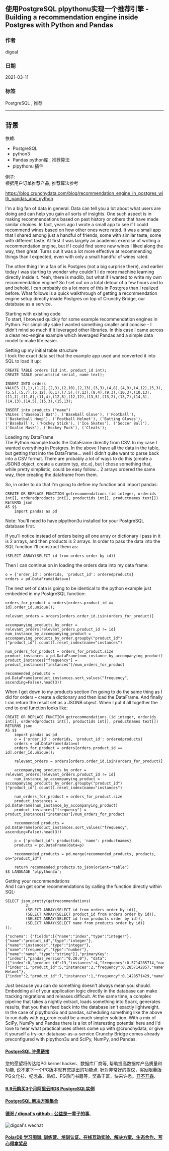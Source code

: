 ## 使用PostgreSQL plpythonu实现一个推荐引擎 - Building a recommendation engine inside Postgres with Python and Pandas   
    
### 作者    
digoal    
    
### 日期    
2021-03-11     
    
### 标签    
PostgreSQL , 推荐   
    
----    
    
## 背景    
依赖:  
  
- PostgreSQL  
- python3  
- Pandas python库 , 推荐算法  
- plpythonu 插件  
  
例子:  
根据用户订单推荐产品, 推荐算法参考  
  
https://blog.crunchydata.com/blog/recommendation_engine_in_postgres_with_pandas_and_python  
  
I'm a big fan of data in general. Data can tell you a lot about what users are doing and can help you gain all sorts of insights. One such aspect is in making recommendations based on past history or others that have made similar choices. In fact, years ago I wrote a small app to see if I could recommend wines based on how other ones were rated. It was a small app that I shared among just a handful of friends, some with similar taste, some with different taste. At first it was largely an academic exercise of writing a recommendation engine, but if I could find some new wines I liked along the way, then great. Turns out it was a lot more effective at recommending things than I expected, even with only a small handful of wines rated.  
  
The other thing I'm a fan of is Postgres (not a big surprise there), and earlier today I was starting to wonder why couldn't I do more machine learning directly inside it. Yeah, there is madlib, but what if I wanted to write my own recommendation engine? So I set out on a total detour of a few hours and lo and behold, I can probably do a lot more of this in Postgres than I realized before. What follows is a quick walkthrough of getting a recommendation engine setup directly inside Postgres on top of Crunchy Bridge, our database as a service.  
  
Starting with existing code  
To start, I browsed quickly for some example recommendation engines in Python. For simplicity sake I wanted something smaller and concise – I didn't mind so much if it leveraged other libraries. In this case I came across a clean rec-engine example which leveraged Pandas and a simple data model to make life easier.  
  
Setting up my initial table structure  
I took the exact data set that the example app used and converted it into SQL to load it up:  
  
```  
CREATE TABLE orders (id int, product_id int);  
CREATE TABLE products(id serial, name text);  
  
INSERT INTO orders   
VALUES (1,1),(1,2),(2,3),(2,10),(2,13),(3,3),(4,8),(4,9),(4,12),(5,3),(5,5),(5,7),(5,12),(6,1),(7,5),(7,13),(8,4),(9,3),(10,3),(10,13),(11,1),(11,8),(11,4),(12,8),(12,12),(13,5),(13,2),(13,7),(14,3),(14,13),(14,5),(15,3),(15,13);  
  
INSERT into products ("name")   
VALUes ('Baseball Bat'), ('Baseball Glove'), ('Football'), ('Basketball Hoop'), ('Football Helmet'), ('Batting Gloves'), ('Baseball'), ('Hockey Stick'), ('Ice Skates'), ('Soccer Ball'), ('Goalie Mask'), ('Hockey Puck'), ('Cleats');  
```  
  
Loading my DataFrame  
The Python example loads the DataFrame directly from CSV. In my case I wanted everything in Postgres. In the above I have all the data in the table, but getting that into the DataFrame... well I didn't quite want to parse back into a CSV format. There are probably a lot of ways to do this (create a JSONB object, create a custom typ, etc.e), but I chose something that, while pretty simplistic, could be easy follow... 2 arrays ordered the same way, then creating the dataframe from them.  
  
So, in order to do that I'm going to define my function and import pandas:  
  
```  
CREATE OR REPLACE FUNCTION getrecommendations (id integer, orderids int[], orderedproducts int[], productids int[], productnames text[])  
RETURNS json  
AS $$  
    import pandas as pd  
```  
  
Note: You'll need to have plpython3u installed for your PostgreSQL database first.  
  
If you'll notice instead of orders being all one array or dictionary I pass in it is 2 arrays, and then products is 2 arrays. In order to pass the data into the SQL function I'll construct them as:  
  
```  
(SELECT ARRAY(SELECT id from orders order by id))  
```  
  
Then I can continue on in loading the orders data into my data frame:  
  
```  
o = {'order_id': orderids, 'product_id': orderedproducts}  
orders = pd.DataFrame(data=o)  
```  
  
The next set of data is going to be identical to the python example just embedded in my PostgreSQL function:  
  
```  
orders_for_product = orders[orders.product_id == id].order_id.unique();  
  
relevant_orders = orders[orders.order_id.isin(orders_for_product)]  
  
accompanying_products_by_order = relevant_orders[relevant_orders.product_id != id]  
num_instance_by_accompanying_product = accompanying_products_by_order.groupby("product_id")["product_id"].count().reset_index(name="instances")  
  
num_orders_for_product = orders_for_product.size  
product_instances = pd.DataFrame(num_instance_by_accompanying_product)  
product_instances["frequency"] = product_instances["instances"]/num_orders_for_product  
  
recommended_products = pd.DataFrame(product_instances.sort_values("frequency", ascending=False).head(3))  
```  
  
When I get down to my products section I'm going to do the same thing as I did for orders – create a dictionary and then load the DataFrame. And finally I ran return the result set as a JSONB object. When I put it all together the end to end function looks like:  
  
```  
CREATE OR REPLACE FUNCTION getrecommendations (id integer, orderids int[], orderedproducts int[], productids int[], productnames text[])  
RETURNS json  
AS $$  
    import pandas as pd  
    o = {'order_id': orderids, 'product_id': orderedproducts}  
    orders = pd.DataFrame(data=o)      
    orders_for_product = orders[orders.product_id == id].order_id.unique();  
  
    relevant_orders = orders[orders.order_id.isin(orders_for_product)]  
  
    accompanying_products_by_order = relevant_orders[relevant_orders.product_id != id]  
    num_instance_by_accompanying_product = accompanying_products_by_order.groupby("product_id")["product_id"].count().reset_index(name="instances")  
  
    num_orders_for_product = orders_for_product.size  
    product_instances = pd.DataFrame(num_instance_by_accompanying_product)  
    product_instances["frequency"] = product_instances["instances"]/num_orders_for_product  
  
    recommended_products = pd.DataFrame(product_instances.sort_values("frequency", ascending=False).head(3))  
  
    p = {'product_id': productids, 'name': productnames}  
    products = pd.DataFrame(data=p)  
  
    recommended_products = pd.merge(recommended_products, products, on="product_id")  
  
    return recommended_products.to_json(orient="table")  
$$ LANGUAGE 'plpython3u';  
```  
  
Getting your recommendations  
And I can get some recommendations by calling the function directly within SQL:  
  
```  
SELECT json_pretty(getrecommendations(  
         3,   
         (SELECT ARRAY(SELECT id from orders order by id)),   
         (SELECT ARRAY(SELECT product_id from orders order by id)),   
         (SELECT ARRAY(SELECT id from products order by id)),   
         (SELECT ARRAY(SELECT name from products order by id))  
));  
  
{"schema": {"fields":[{"name":"index","type":"integer"},{"name":"product_id","type":"integer"},{"name":"instances","type":"integer"},{"name":"frequency","type":"number"},{"name":"name","type":"string"}],"primaryKey":["index"],"pandas_version":"0.20.0"}, "data": [{"index":0,"product_id":13,"instances":4,"frequency":0.5714285714,"name":"Cleats"},{"index":1,"product_id":5,"instances":2,"frequency":0.2857142857,"name":"Football Helmet"},{"index":2,"product_id":7,"instances":1,"frequency":0.1428571429,"name":"Baseball"}]}  
```  
  
Just because you can do something doesn't always mean you should. Embedding all of your application logic directly in the database can make tracking migrations and releases difficult. At the same time, a complex pipeline that takes a nightly extract, loads something into Spark, generates results, that you then feed back into the database isn't exactly lightweight. In the case of plpython3u and pandas, scheduling something like the above to run daily with pg_cron could be a much simpler solution. With a mix of SciPy, NumPy and Pandas there is a lot of interesting potential here and I'd love to hear what practical uses others come up with @crunchydata, or give it yourself a try-our database-as-a-service Crunchy Bridge comes already preconfigured with plpython3u and SciPy, NumPy, and Pandas.   
  
  
#### [PostgreSQL 许愿链接](https://github.com/digoal/blog/issues/76 "269ac3d1c492e938c0191101c7238216")
您的愿望将传达给PG kernel hacker、数据库厂商等, 帮助提高数据库产品质量和功能, 说不定下一个PG版本就有您提出的功能点. 针对非常好的提议，奖励限量版PG文化衫、纪念品、贴纸、PG热门书籍等，奖品丰富，快来许愿。[开不开森](https://github.com/digoal/blog/issues/76 "269ac3d1c492e938c0191101c7238216").  
  
  
#### [9.9元购买3个月阿里云RDS PostgreSQL实例](https://www.aliyun.com/database/postgresqlactivity "57258f76c37864c6e6d23383d05714ea")
  
  
#### [PostgreSQL 解决方案集合](https://yq.aliyun.com/topic/118 "40cff096e9ed7122c512b35d8561d9c8")
  
  
#### [德哥 / digoal's github - 公益是一辈子的事.](https://github.com/digoal/blog/blob/master/README.md "22709685feb7cab07d30f30387f0a9ae")
  
  
![digoal's wechat](../pic/digoal_weixin.jpg "f7ad92eeba24523fd47a6e1a0e691b59")
  
  
#### [PolarDB 学习图谱: 训练营、培训认证、在线互动实验、解决方案、生态合作、写心得拿奖品](https://www.aliyun.com/database/openpolardb/activity "8642f60e04ed0c814bf9cb9677976bd4")
  
